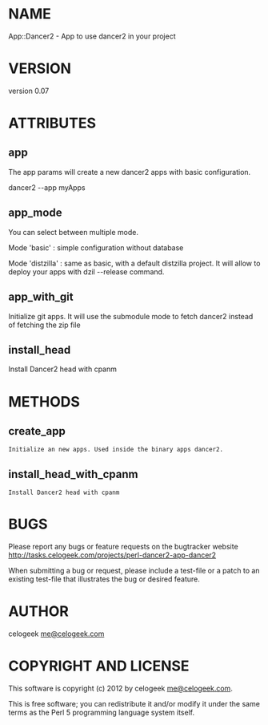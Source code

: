 # NAME

App::Dancer2 - App to use dancer2 in your project

# VERSION

version 0.07

# ATTRIBUTES

## app

The app params will create a new dancer2 apps with basic configuration.

dancer2 --app myApps

## app\_mode

You can select between multiple mode.

Mode 'basic' : simple configuration without database

Mode 'distzilla' : same as basic, with a default distzilla project. It will allow to deploy your apps with dzil --release command.

## app\_with\_git

Initialize git apps. It will use the submodule mode to fetch dancer2 instead of fetching the zip file

## install\_head

Install Dancer2 head with cpanm

# METHODS

## create\_app

    Initialize an new apps. Used inside the binary apps dancer2.

## install\_head\_with\_cpanm

    Install Dancer2 head with cpanm

# BUGS

Please report any bugs or feature requests on the bugtracker website
http://tasks.celogeek.com/projects/perl-dancer2-app-dancer2

When submitting a bug or request, please include a test-file or a
patch to an existing test-file that illustrates the bug or desired
feature.

# AUTHOR

celogeek <me@celogeek.com>

# COPYRIGHT AND LICENSE

This software is copyright (c) 2012 by celogeek <me@celogeek.com>.

This is free software; you can redistribute it and/or modify it under
the same terms as the Perl 5 programming language system itself.
